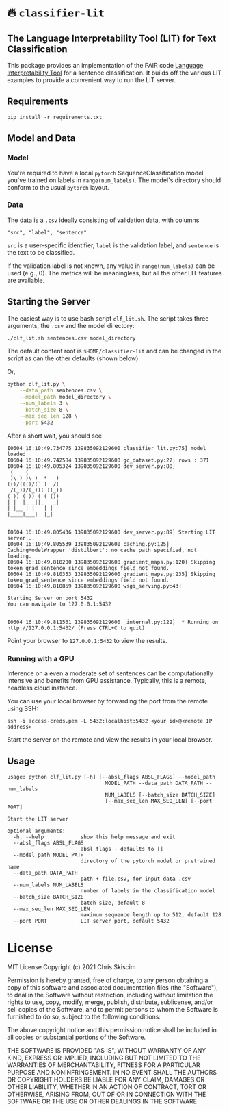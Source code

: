 # 🔥 `classifier-lit`
## The Language Interpretability Tool (LIT) for Text Classification

This package provides an implementation of the PAIR code 
[Language Interpretability Tool](https://pair-code.github.io/lit/) for a sentence
classification. It builds off the various LIT examples to provide a convenient
way to run the LIT server.

## Requirements
```
pip install -r requirements.txt
```

## Model and Data
### Model
You're required to have a local `pytorch` SequenceClassification model you've trained on labels in
`range(num_labels)`. The model's directory should conform to the usual `pytorch` layout.

### Data
The data is a `.csv` ideally consisting of validation data, with columns
```
"src", "label", "sentence"
```
`src` is a user-specific identifier, `label` is the validation label, and `sentence` is the text to be classified.

If the validation label is not known, any value in `range(num_labels)` can be used (e.g., 0). 
The metrics will be meaningless, but all the other LIT features are
available.

## Starting the Server

The easiest way is to use bash script `clf_lit.sh`. 
The script takes three arguments, the `.csv` and the model directory:

```bash
./clf_lit.sh sentences.csv model_directory
```

The default content root is `$HOME/classifier-lit` and can be changed in the script as can
the other defaults (shown below).

Or,

```bash
python clf_lit.py \
    --data_path sentences.csv \
    --model_path model_directory \
    --num_labels 3 \
    --batch_size 8 \
    --max_seq_len 128 \
    --port 5432
```

After a short wait, you should see
```
I0604 16:10:49.734775 139835092129600 classifier_lit.py:75] model loaded
I0604 16:10:49.742584 139835092129600 gc_dataset.py:22] rows : 371
I0604 16:10:49.805324 139835092129600 dev_server.py:88]
 (    (
 )\ ) )\ )  *   )
(()/((()/(` )  /(
 /(_))/(_))( )(_))
(_)) (_)) (_(_())
| |  |_ _||_   _|
| |__ | |   | |
|____|___|  |_|


I0604 16:10:49.805436 139835092129600 dev_server.py:89] Starting LIT server...
I0604 16:10:49.805539 139835092129600 caching.py:125] CachingModelWrapper 'distilbert': no cache path specified, not loading.
I0604 16:10:49.810200 139835092129600 gradient_maps.py:120] Skipping token_grad_sentence since embeddings field not found.
I0604 16:10:49.810353 139835092129600 gradient_maps.py:235] Skipping token_grad_sentence since embeddings field not found.
I0604 16:10:49.810859 139835092129600 wsgi_serving.py:43]

Starting Server on port 5432
You can navigate to 127.0.0.1:5432


I0604 16:10:49.811561 139835092129600 _internal.py:122]  * Running on http://127.0.0.1:5432/ (Press CTRL+C to quit)
``` 
Point your browser to `127.0.0.1:5432` to view the results.


### Running with a GPU
Inference on a even a moderate set of sentences can be computationally intensive and benefits from
GPU assistance. Typically, this is a remote, headless cloud instance. 

You can use your local browser by forwarding the port from the remote using SSH:

```
ssh -i access-creds.pem -L 5432:localhost:5432 <your id>@<remote IP address>
```

Start the server on the remote and view the results in your local browser.

## Usage
```
usage: python clf_lit.py [-h] [--absl_flags ABSL_FLAGS] --model_path
                                MODEL_PATH --data_path DATA_PATH --num_labels
                                NUM_LABELS [--batch_size BATCH_SIZE]
                                [--max_seq_len MAX_SEQ_LEN] [--port PORT]

Start the LIT server

optional arguments:
  -h, --help            show this help message and exit
  --absl_flags ABSL_FLAGS
                        absl flags - defaults to []
  --model_path MODEL_PATH
                        directory of the pytorch model or pretrained name
  --data_path DATA_PATH
                        path + file.csv, for input data .csv
  --num_labels NUM_LABELS
                        number of labels in the classification model
  --batch_size BATCH_SIZE
                        batch size, default 8
  --max_seq_len MAX_SEQ_LEN
                        maximum sequence length up to 512, default 128
  --port PORT           LIT server port, default 5432
```

# License
MIT License Copyright (c) 2021 Chris Skiscim

Permission is hereby granted, free of charge, to any person obtaining a copy
of this software and associated documentation files (the "Software"), to deal
in the Software without restriction, including without limitation the rights
to use, copy, modify, merge, publish, distribute, sublicense, and/or sell
copies of the Software, and to permit persons to whom the Software is
furnished to do so, subject to the following conditions:

The above copyright notice and this permission notice shall be included in all
copies or substantial portions of the Software.

THE SOFTWARE IS PROVIDED "AS IS", WITHOUT WARRANTY OF ANY KIND, EXPRESS OR
IMPLIED, INCLUDING BUT NOT LIMITED TO THE WARRANTIES OF MERCHANTABILITY,
FITNESS FOR A PARTICULAR PURPOSE AND NONINFRINGEMENT. IN NO EVENT SHALL THE
AUTHORS OR COPYRIGHT HOLDERS BE LIABLE FOR ANY CLAIM, DAMAGES OR OTHER
LIABILITY, WHETHER IN AN ACTION OF CONTRACT, TORT OR OTHERWISE, ARISING FROM,
OUT OF OR IN CONNECTION WITH THE SOFTWARE OR THE USE OR OTHER DEALINGS IN THE
SOFTWARE